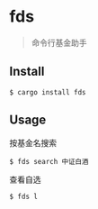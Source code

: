 # fds

> 命令行基金助手

## Install

```
$ cargo install fds
```


## Usage

按基金名搜索

```
$ fds search 中证白酒
```

查看自选

```
$ fds l
```
